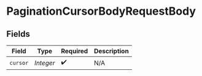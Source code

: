 # PaginationCursorBodyRequestBody


## Fields

| Field              | Type               | Required           | Description        |
| ------------------ | ------------------ | ------------------ | ------------------ |
| `cursor`           | *Integer*          | :heavy_check_mark: | N/A                |